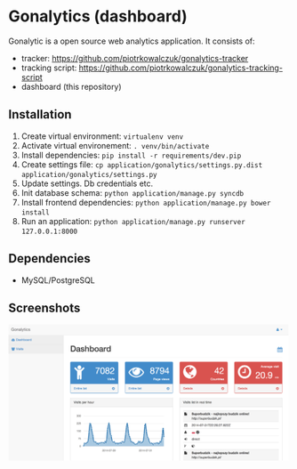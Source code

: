 Gonalytics (dashboard)
=============

Gonalytic is a open source web analytics application. It consists of:
- tracker: https://github.com/piotrkowalczuk/gonalytics-tracker
- tracking script: https://github.com/piotrkowalczuk/gonalytics-tracking-script
- dashboard (this repository)

Installation
------------

1. Create virtual environment: `virtualenv venv`
2. Activate virtual environement: `. venv/bin/activate`
3. Install dependencies: `pip install -r requirements/dev.pip`
4. Create settings file: `cp application/gonalytics/settings.py.dist application/gonalytics/settings.py`
5. Update settings. Db credentials etc.
6. Init database schema: `python application/manage.py syncdb`
7. Install frontend dependencies: `python application/manage.py bower install`
8. Run an application: `python application/manage.py runserver 127.0.0.1:8000`

Dependencies
------------

- MySQL/PostgreSQL


Screenshots
------------

![Main Page](/screenshots/main_page.png?raw=true "Main Page")

